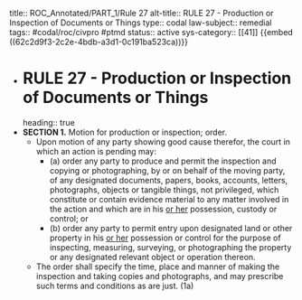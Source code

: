 title:: ROC_Annotated/PART_1/Rule 27
alt-title:: RULE 27 - Production or Inspection of Documents or Things
type:: codal
law-subject:: remedial
tags:: #codal/roc/civpro #ptmd
status:: active
sys-category:: [[41]]
{{embed ((62c2d9f3-2c2e-4bdb-a3d1-0c191ba523ca))}}

- # RULE 27 - Production or Inspection of Documents or Things
  heading:: true
- **SECTION 1.** Motion for production or inspection; order.
	- Upon motion of any party showing good cause therefor, the court in which an action is pending may:
		- (a) order any party to produce and permit the inspection and copying or photographing, by or on behalf of the moving party, of any designated documents, papers, books, accounts, letters, photographs, objects or tangible things, not privileged, which constitute or contain evidence material to any matter involved in the action and which are in his <ins>or her</ins> possession, custody or control; or
		- (b) order any party to permit entry upon designated land or other property in his <ins>or her</ins> possession or control for the purpose of inspecting, measuring, surveying, or photographing the property or any designated relevant object or operation thereon.
	- The order shall specify the time, place and manner of making the inspection and taking copies and photographs, and may prescribe such terms and conditions as are just. (1a)
